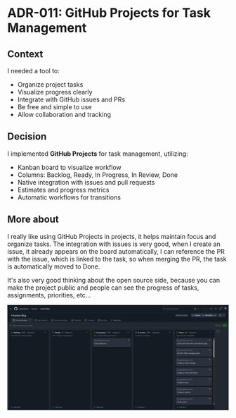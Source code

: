 # ADR-011: GitHub Projects for Task Management

## Context

I needed a tool to:

- Organize project tasks
- Visualize progress clearly
- Integrate with GitHub issues and PRs
- Be free and simple to use
- Allow collaboration and tracking

## Decision

I implemented **GitHub Projects** for task management, utilizing:

- Kanban board to visualize workflow
- Columns: Backlog, Ready, In Progress, In Review, Done
- Native integration with issues and pull requests
- Estimates and progress metrics
- Automatic workflows for transitions

## More about

I really like using GitHub Projects in projects, it helps maintain focus and
organize tasks. The integration with issues is very good, when I create an
issue, it already appears on the board automatically, I can reference the PR
with the issue, which is linked to the task, so when merging the PR, the task is
automatically moved to Done.

It's also very good thinking about the open source side, because you can make
the project public and people can see the progress of tasks, assignments,
priorities, etc...

![GitHub Projects board showing Kanban workflow](/public/assets/images/blog/architecture-decisions/projects.png)
